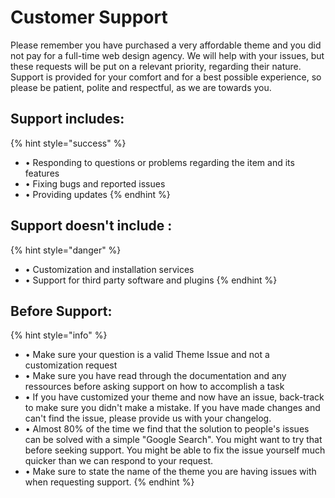 # Customer Support

Please remember you have purchased a very affordable theme and you did not pay for a full-time web design agency. We will help with your issues, but these requests will be put on a relevant priority, regarding their nature. Support is provided for your comfort and for a best possible experience, so please be patient, polite and respectful, as we are towards you.

## **Support includes:**

{% hint style="success" %}
* • Responding to questions or problems regarding the item and its features
* • Fixing bugs and reported issues
* • Providing updates
{% endhint %}

## **Support doesn't include :**

{% hint style="danger" %}
* • Customization and installation services
* • Support for third party software and plugins
{% endhint %}

##  **Before Support:**

{% hint style="info" %}
* • Make sure your question is a valid Theme Issue and not a customization request
* • Make sure you have read through the documentation and any ressources before asking support on how to accomplish a task
* • If you have customized your theme and now have an issue, back-track to make sure you didn't make a mistake. If you have made changes and can't find the issue, please provide us with your changelog.
* • Almost 80% of the time we find that the solution to people's issues can be solved with a simple "Google Search". You might want to try that before seeking support. You might be able to fix the issue yourself much quicker than we can respond to your request.
* • Make sure to state the name of the theme you are having issues with when requesting support.
{% endhint %}




